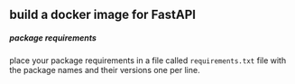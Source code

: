 ## build a docker image for FastAPI

##### package requirements
place your package requirements in a file called `requirements.txt` file with the 
package names and their versions one per line.

